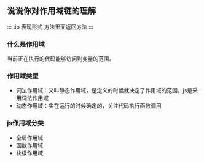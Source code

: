 ## 说说你对作用域链的理解
::: tip 表现形式
方法里面返回方法
:::
### 什么是作用域
当前正在执行的代码能够访问到变量的范围。

### 作用域类型
- 词法作用域：又叫静态作用域，是定义的时候就决定了作用域的范围，js是采用词法作用域
- 动态作用域：实在运行的时候确定的，关注代码执行函数调用

### js作用域分类
 - 全局作用域
 - 函数作用域
 - 块级作用域

 

